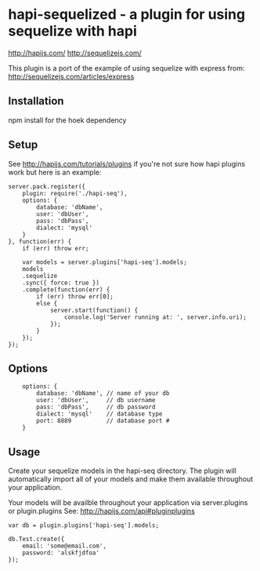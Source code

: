 # hapi-sequelized - a plugin for using sequelize with hapi

http://hapijs.com/
http://sequelizejs.com/

This plugin is a port of the example of using sequelize with express from: http://sequelizejs.com/articles/express

## Installation
npm install for the hoek dependency

## Setup
See http://hapijs.com/tutorials/plugins if you're not sure how hapi plugins work but here is an example:

    server.pack.register({
        plugin: require('./hapi-seq'),
        options: {
            database: 'dbName',
            user: 'dbUser',
            pass: 'dbPass',
            dialect: 'mysql'
        }
    }, function(err) {
        if (err) throw err;
        
        var models = server.plugins['hapi-seq'].models;
        models
        .sequelize
        .sync({ force: true })
        .complete(function(err) {
            if (err) throw err[0];
            else {
                server.start(function() {
                    console.log('Server running at: ', server.info.uri);
                });
            }
        });
    });


## Options

        options: {
            database: 'dbName', // name of your db
            user: 'dbUser',     // db username
            pass: 'dbPass',     // db password
            dialect: 'mysql'    // database type
            port: 8889          // database port #
        }

## Usage
Create your sequelize models in the hapi-seq directory. The plugin will automatically import all of your models and make them available throughout your application.

Your models will be availble throughout your application via server.plugins or plugin.plugins
See: http://hapijs.com/api#pluginplugins 

    var db = plugin.plugins['hapi-seq'].models;
    
    db.Test.create({
        email: 'some@email.com',
        password: 'alskfjdfoa'
    });